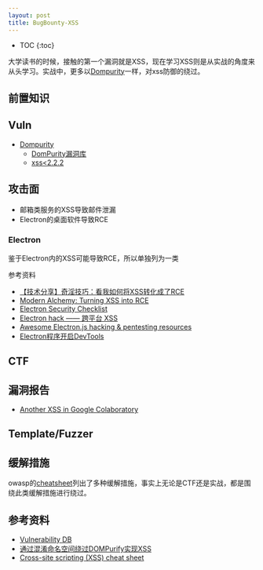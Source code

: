 ```yaml
---
layout: post
title: BugBounty-XSS
---
```


* TOC
{:toc}

大学读书的时候，接触的第一个漏洞就是XSS，现在学习XSS则是从实战的角度来从头学习。实战中，更多以[Dompurity](https://github.com/cure53/DOMPurify)一样，对xss防御的绕过。

## 前置知识

## Vuln

+ [Dompurity](https://github.com/cure53/DOMPurify)
  + [DomPurity漏洞库](https://snyk.io/vuln/npm:dompurify)
  + [xss<2.2.2](https://vovohelo.medium.com/from-svg-and-back-yet-another-mutation-xss-via-namespace-confusion-for-dompurify-2-2-2-bypass-5d9ae8b1878f)

## 攻击面

+ 邮箱类服务的XSS导致邮件泄漏
+ Electron的桌面软件导致RCE

### Electron

鉴于Electron内的XSS可能导致RCE，所以单独列为一类

参考资料

+ [【技术分享】奇淫技巧：看我如何将XSS转化成了RCE](https://www.anquanke.com/post/id/86592)
+ [Modern Alchemy: Turning XSS into RCE](https://blog.doyensec.com/2017/08/03/electron-framework-security.html)
+ [Electron Security Checklist](https://www.blackhat.com/docs/us-17/thursday/us-17-Carettoni-Electronegativity-A-Study-Of-Electron-Security-wp.pdf)
+ [Electron hack —— 跨平台 XSS](https://paper.seebug.org/370/)
+ [Awesome Electron.js hacking & pentesting resources](https://github.com/doyensec/awesome-electronjs-hacking)
+ [Electron程序开启DevTools](https://rce.today/posts/Electron%E5%BC%80%E5%90%AFDevTools/)

## CTF

## 漏洞报告

+ [Another XSS in Google Colaboratory](https://blog.bentkowski.info/2018/09/another-xss-in-google-colaboratory.html?view=sidebar)

## Template/Fuzzer

## 缓解措施

owasp的[cheatsheet](https://cheatsheetseries.owasp.org/cheatsheets/Cross_Site_Scripting_Prevention_Cheat_Sheet.html)列出了多种缓解措施，事实上无论是CTF还是实战，都是围绕此类缓解措施进行绕过。

## 参考资料

+ [Vulnerability DB](https://snyk.io/vuln/)
+ [通过混淆命名空间绕过DOMPurify实现XSS](https://www.anquanke.com/post/id/219089#h2-4)
+ [Cross-site scripting (XSS) cheat sheet](https://portswigger.net/web-security/cross-site-scripting/cheat-sheet)
